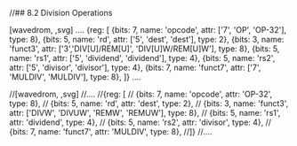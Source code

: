 //## 8.2 Division Operations

[wavedrom, ,svg]
....
{reg: [
{bits: 7,  name: 'opcode', attr: ['7', 'OP', 'OP-32'], type: 8},
{bits: 5,  name: 'rd',     attr: ['5', 'dest', 'dest'], type: 2},
{bits: 3,  name: 'funct3',  attr: ['3','DIV[U]/REM[U]', 'DIV[U]W/REM[U]W'], type: 8},
{bits: 5,  name: 'rs1',    attr: ['5', 'dividend', 'dividend'], type: 4},
{bits: 5,  name: 'rs2',    attr: ['5', 'divisor', 'divisor'], type: 4},
{bits: 7,  name: 'funct7', attr: ['7', 'MULDIV', 'MULDIV'], type: 8},
]}
....

//[wavedrom, ,svg]
//....
//{reg: [
//  {bits: 7,  name: 'opcode', attr: 'OP-32',         type: 8},
//  {bits: 5,  name: 'rd',     attr: 'dest',          type: 2},
//  {bits: 3,  name: 'funct3',  attr: ['DIVW', 'DIVUW', 'REMW', 'REMUW'],          type: 8},
//  {bits: 5,  name: 'rs1',    attr: 'dividend',      type: 4},
//  {bits: 5,  name: 'rs2',    attr: 'divisor',       type: 4},
//  {bits: 7,  name: 'funct7', attr: 'MULDIV',        type: 8},
//]}
//....
